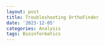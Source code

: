 ```yaml
---
layout: post
title: Troubleshooting OrthoFinder
date: '2023-12-05'
categories: Analysis
tags: Bioinformatics
---
```

